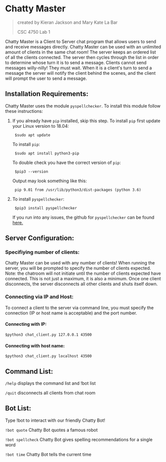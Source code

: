 # Chatty Master 
> created by Kieran Jackson and Mary Kate La Bar
>
> CSC 4750 Lab 1

Chatty Master is a Client to Server chat program that allows users to send and receive messages directly. Chatty Master can be used with an unlimited amount of clients in the same chat room! The server keeps an ordered list of all the clients connected. The server then cycles through the list in order to determine whose turn it is to send a message. Clients cannot send messages willy-nilly! They must wait. When it is a client's turn to send a message the server will notify the client behind the scenes, and the client will prompt the user to send a message.

## Installation Requirements:

Chatty Master uses the module `pyspellchecker`. To install this module follow these instructions:

1. If you already have `pip` installed, skip this step. To install `pip` first update your Linux version to 18.04:
	
		$sudo apt update

	To install `pip`:

		$sudo apt install python3-pip

	To double check you have the correct version of `pip`:

		$pip3 --version

	Output may look something like this:

		pip 9.01 from /usr/lib/python3/dist-packages (python 3.6)

2. To install `pyspellchecker`:

		$pip3 install pyspellchecker

	If you run into any issues, the github for `pyspellchecker` can be found [here.](https://github.com/barrust/pyspellchecker)

## Server Configuration:

### Specifiying number of clients:

Chatty Master can be used with any number of clients! When running the server, you will be prompted to specify the number of clients expected. Note: the chatroom will not initiate until the number of clients expected have connected. This is not just a maximum, it is also a minimum. Once one client disconnects, the server disconnects all other clients and shuts itself down.

### Connecting via IP and Host:

To connect a client to the server via command line, you must specify the connection (IP or host name is acceptable) and the port number.

#### Connecting with IP:
	
	$python3 chat_client.py 127.0.0.1 43500

#### Connecting with host name:	

	$python3 chat_client.py localhost 43500

## Command List:
	
   `/help` displays the command list and !bot list
  
   `/quit` disconnects all clients from chat room

## Bot List:

Type !bot to interact with our friendly Chatty Bot!
      
   `!bot quote` Chatty Bot quotes a famous robot

   `!bot spellcheck` Chatty Bot gives spelling recommendations for a single word
  
   `!bot time` Chatty Bot tells the current time

